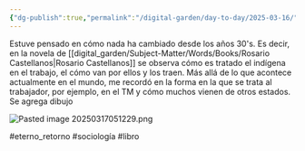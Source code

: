 ```yaml
---
{"dg-publish":true,"permalink":"/digital-garden/day-to-day/2025-03-16/"}
---
```


Estuve pensado en cómo nada ha cambiado desde los años 30's. Es decir, en la novela de [[digital_garden/Subject-Matter/Words/Books/Rosario Castellanos\|Rosario Castellanos]] se observa cómo es tratado el indígena en el trabajo, el cómo van por ellos y los traen. Más allá de lo que acontece actualmente en el mundo, me recordó en la forma en la que se trata al trabajador, por ejemplo, en el TM y cómo muchos vienen de otros estados. Se agrega dibujo

![Pasted image 20250317051229.png](/img/user/digital_garden/DB/Pasted%20image%2020250317051229.png)

#eterno_retorno #sociología #libro 